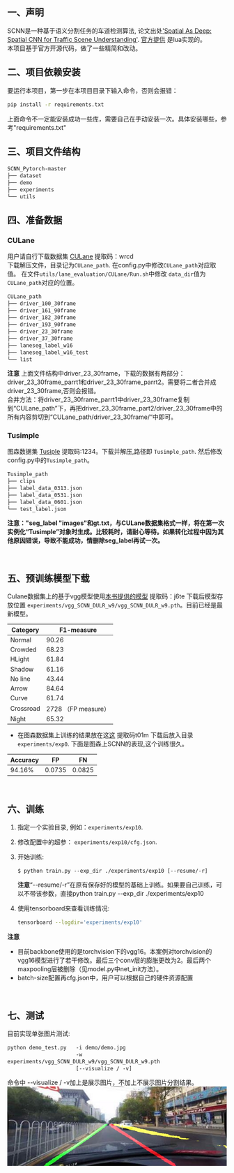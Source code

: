 ## 一、声明
SCNN是一种基于语义分割任务的车道检测算法, 论文出处['Spatial As Deep: Spatial CNN for Traffic Scene Understanding'](https://arxiv.org/abs/1712.06080). [官方提供](https://github.com/XingangPan/SCNN) 是lua实现的。<br/>
本项目基于官方开源代码，做了一些精简和改动。

## 二、项目依赖安装
要运行本项目，第一步在本项目目录下输入命令，否则会报错：
```bash
pip install -r requirements.txt
```
上面命令不一定能安装成功一些库，需要自己在手动安装一次。具体安装哪些，参考"requirements.txt"
## 三、项目文件结构
```
SCNN_Pytorch-master
├── dataset
├── demo
├── experiments
└── utils
```
## 四、准备数据
### CULane
用户请自行下载数据集 [CULane](https://pan.baidu.com/s/1POTkcuV7roGq2_0gm9Ib8A) 提取码：wrcd
<br/>
下载解压文件，目录记为`CULane_path`. 在config.py中修改`CULane_path`对应取值。 在文件`utils/lane_evaluation/CULane/Run.sh`中修改 `data_dir`值为`CULane_path`对应的位置。
```
CULane_path
├── driver_100_30frame
├── driver_161_90frame
├── driver_182_30frame
├── driver_193_90frame
├── driver_23_30frame
├── driver_37_30frame
├── laneseg_label_w16
├── laneseg_label_w16_test
└── list
```
 **注意**
 上面文件结构中driver_23_30frame，下载的数据有两部分：driver_23_30frame_parrt1和driver_23_30frame_parrt2。需要将二者合并成driver_23_30frame,否则会报错。<br/>
合并方法：将driver_23_30frame_parrt1中driver_23_30frame复制到“CULane_path”下，再把driver_23_30frame_part2/driver_23_30frame中的所有内容剪切到“CULane_path/driver_23_30frame/“中即可。


### Tusimple
图森数据集 [Tusiple](https://pan.baidu.com/s/1VV-S8EJ3Z86WVQVS3qEkNA ) 提取码:1234。下载并解压,路径即 `Tusimple_path`. 然后修改config.py中的`Tusimple_path`。
```
Tusimple_path
├── clips
├── label_data_0313.json
├── label_data_0531.json
├── label_data_0601.json
└── test_label.json
```
**注意："seg_label "images"和gt.txt，与CULane数据集格式一样，将在第一次实例化“Tusimple”对象时生成。比较耗时，请耐心等待。如果转化过程中因为其他原因错误，导致不能成功，情删除seg_label再试一次。**


<br/>

## 五、预训练模型下载


Culane数据集上的基于vgg模型使用[本书提供的模型](链接：https://pan.baidu.com/s/1sBAxvm6I8o-cmhcneCmrWA) 
提取码：j6te
下载后模型存放位置 `experiments/vgg_SCNN_DULR_w9/vgg_SCNN_DULR_w9.pth`。目前已经是最新模型。

| Category  | F1-measure          |
| --------- | ------------------- |
| Normal    | 90.26               |
| Crowded   | 68.23               |
| HLight    | 61.84                |
| Shadow    | 61.16               |
| No line   | 43.44               |
| Arrow     | 84.64               |
| Curve     | 61.74               |
| Crossroad | 2728 （FP measure） |
| Night     | 65.32               |


* 在图森数据集上训练的结果放在这[这](https://pan.baidu.com/s/1idK9IqfuagjaOnPq98aThA) 提取码t01m 下载后放入目录`experiments/exp0`.
下面是图森上SCNN的表现,这个训练很久。
  
| Accuracy | FP   | FN   |
| -------- | ---- | ---- |
| 94.16%   |0.0735|0.0825|


<br/>

## 六、训练 

1. 指定一个实验目录, 例如：`experiments/exp10`. 

2. 修改配置中的超参： `experiments/exp10/cfg.json`.

3. 开始训练:

   ```shell
   $ python train.py --exp_dir ./experiments/exp10 [--resume/-r]
   ```
   **注意**“--resume/-r”在原有保存好的模型的基础上训练。如果要自己训练，可以不带该参数，直接python train.py --exp_dir ./experiments/exp10

4. 使用tensorboard来查看训练情况:

   ```bash
   tensorboard --logdir='experiments/exp10'
   ```

**注意**

- 目前backbone使用的是torchvision下的vgg16。本案例对torchvision的vgg16模型进行了若干修改。最后三个conv层的膨胀更改为2。最后两个maxpooling层被删除（见model.py中net_init方法）。
- batch-size配置再cfg.json中，用户可以根据自己的硬件资源配置
<br/>

## 七、测试

目前实现单张图片测试:

```shell
python demo_test.py   -i demo/demo.jpg 
                      -w experiments/vgg_SCNN_DULR_w9/vgg_SCNN_DULR_w9.pth 
                      [--visualize / -v]
```
命令中 --visualize / -v加上是展示图片，不加上不展示图片分割结果。
![](demo/demo_result.jpg "demo_result")
<br/>
